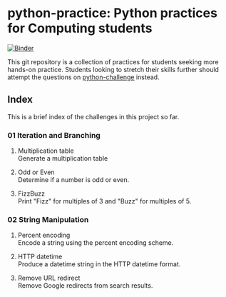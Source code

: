 # python-practice: Python practices for Computing students
[![Binder](https://mybinder.org/badge_logo.svg)](https://mybinder.org/v2/gh/ngjunsiang/python-practice.git/master)

This git repository is a collection of practices for students seeking more hands-on practice. Students looking to stretch their skills further should attempt the questions on [python-challenge](https://github.com/ngjunsiang/python-challenge) instead.

## Index

This is a brief index of the challenges in this project so far.

### 01 Iteration and Branching

1. Multiplication table  
   Generate a multiplication table

2. Odd or Even  
   Determine if a number is odd or even.

3. FizzBuzz  
   Print "Fizz" for multiples of 3 and "Buzz" for multiples of 5.

### 02 String Manipulation

1. Percent encoding  
   Encode a string using the percent encoding scheme.

2. HTTP datetime  
   Produce a datetime string in the HTTP datetime format.
   
3. Remove URL redirect  
   Remove Google redirects from search results.
